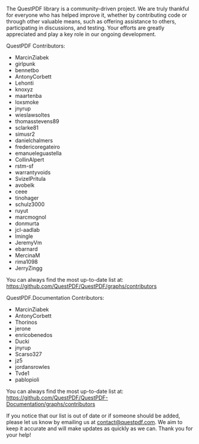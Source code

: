 The QuestPDF library is a community-driven project. We are truly thankful for everyone who has helped improve it, whether by contributing code or through other valuable means, such as offering assistance to others, participating in discussions, and testing. Your efforts are greatly appreciated and play a key role in our ongoing development.



QuestPDF Contributors:
- MarcinZiabek
- girlpunk
- bennetbo
- AntonyCorbett
- Lehonti
- knoxyz
- maartenba
- loxsmoke
- jnyrup
- wieslawsoltes
- thomasstevens89
- sclarke81
- simusr2
- danielchalmers
- fredericoregateiro
- emanueleguastella
- CollinAlpert
- rstm-sf
- warrantyvoids
- SvizelPritula
- avobelk
- ceee
- tinohager
- schulz3000
- ruyut
- marcmognol
- donmurta
- jcl-aadlab
- lmingle
- JeremyVm
- ebarnard
- MercinaM
- rima1098
- JerryZingg


You can always find the most up-to-date list at: https://github.com/QuestPDF/QuestPDF/graphs/contributors



QuestPDF.Documentation Contributors:
- MarcinZiabek
- AntonyCorbett
- Thorinos
- jerone
- enricobenedos
- Ducki
- jnyrup
- Scarso327
- jz5
- jordansrowles
- Tvde1
- pablopioli

You can always find the most up-to-date list at: https://github.com/QuestPDF/QuestPDF-Documentation/graphs/contributors



If you notice that our list is out of date or if someone should be added, please let us know by emailing us at contact@questpdf.com. We aim to keep it accurate and will make updates as quickly as we can. Thank you for your help!
